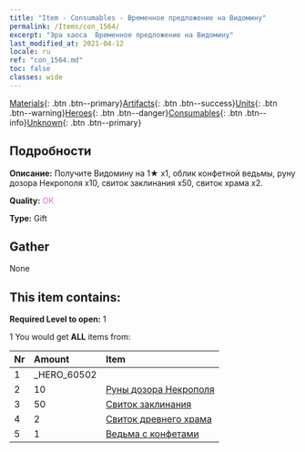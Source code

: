```yaml
---
title: "Item - Consumables - Временное предложение на Видомину"
permalink: /Items/con_1564/
excerpt: "Эра хаоса  Временное предложение на Видомину"
last_modified_at: 2021-04-12
locale: ru
ref: "con_1564.md"
toc: false
classes: wide
---
```

 [Materials](/ru/Items/){: .btn .btn--primary}[Artifacts](/ru/Items/Artifacts/){: .btn .btn--success}[Units](/ru/Items/Units/){: .btn .btn--warning}[Heroes](/ru/Items/Heroes/){: .btn .btn--danger}[Consumables](/ru/Items/Consumables/){: .btn .btn--info}[Unknown](/ru/Items/Unknown/){: .btn .btn--primary}

## Подробности
 **Описание:** Получите Видомину на 1★ x1, облик конфетной ведьмы, руну дозора Некрополя x10, свиток заклинания x50, свиток храма x2.

 **Quality:** <span style="color: #DA70D6">OK</span>

 **Type:** Gift

## Gather

  None

## This item contains:

 **Required Level to open:** 1

 1 You would get **ALL** items  from:

  | Nr | Amount |     Item    |
  |:---|:-------|:------------|
  | 1 | _HERO_60502 | 
  | 2 | 10 | [Руны дозора Некрополя](/ru/Items/con_755/) | 
  | 3 | 50 | [Свиток заклинания](/ru/Items/con_694/) | 
  | 4 | 2 | [Свиток древнего храма](/ru/Items/con_697/) | 
  | 5 | 1 | [Ведьма с конфетами](/ru/Items/con_1053/) | 
